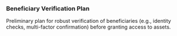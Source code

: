 ### Beneficiary Verification Plan
Preliminary plan for robust verification of beneficiaries (e.g., identity checks, multi-factor confirmation) before granting access to assets.
